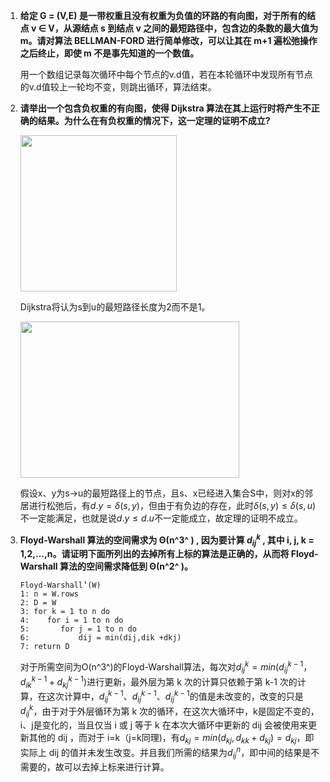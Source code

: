 1. **给定 G = (V,E) 是一带权重且没有权重为负值的环路的有向图，对于所有的结点 v ∈ V，从源结点 s 到结点 v 之间的最短路径中，包含边的条数的最大值为 m。请对算法 BELLMAN-FORD 进行简单修改，可以让其在 m+1 遍松弛操作之后终止，即使 m 不是事先知道的一个数值。**

   用一个数组记录每次循环中每个节点的v.d值，若在本轮循环中发现所有节点的v.d值较上一轮均不变，则跳出循环，算法结束。

   

2. **请举出一个包含负权重的有向图，使得 Dijkstra 算法在其上运行时将产生不正确的结果。为什么在有负权重的情况下，这一定理的证明不成立?** 

   <img src="file:///C:\Users\Eiffel\Documents\Tencent Files\3273693574\Image\C2C\590DE243C4B9D394387910A18025DEF1.png" width = "250" height = "250">

   Dijkstra将认为s到u的最短路径长度为2而不是1。

   <img src="file:///C:\Users\Eiffel\Documents\Tencent Files\3273693574\Image\C2C\A754D58959E133DECA80EB655CAEC158.png" height="250" width="350">

   假设x、y为s->u的最短路径上的节点，且s、x已经进入集合S中，则对x的邻居进行松弛后，有$d.y=\delta(s,y)$，但由于有负边的存在，此时$\delta(s,y)\leq \delta(s,u)$不一定能满足，也就是说$d.y\leq d.u$不一定能成立，故定理的证明不成立。

   

3. **Floyd-Warshall 算法的空间需求为 Θ(n^3^ ) , 因为要计算 $d_{ij}^{k}$ , 其中 i, j, k = 1,2,...,n。请证明下面所列出的去掉所有上标的算法是正确的，从而将 Floyd-Warshall 算法的空间需求降低到 Θ(n^2^ )。**

   ```
   Floyd-Warshall’(W)
   1: n = W.rows
   2: D = W
   3: for k = 1 to n do
   4: 	 for i = 1 to n do
   5: 		for j = 1 to n do
   6: 			dij = min(dij,dik +dkj)
   7: return D
   ```

   对于所需空间为O(n^3^)的Floyd-Warshall算法，每次对$d_{ij}^{k}=min(d_{ij}^{k-1}，d_{ik}^{k-1}+d_{kj}^{k-1})$进行更新，最外层为第 k 次的计算只依赖于第 k-1 次的计算，在这次计算中，$d_{ij}^{k-1}、d_{ij}^{k-1}、d_{ij}^{k-1}$的值是未改变的，改变的只是$d_{ij}^{k}$，由于对于外层循环为第 k 次的循环，在这次大循环中，k是固定不变的，i、j是变化的，当且仅当 i 或 j 等于 k 在本次大循环中更新的 dij 会被使用来更新其他的 dij ，而对于 i=k（j=k同理)，有$d_{kj}=min(d_{kj},d_{kk}+d_{kj})=d_{kj}$，即实际上 dij 的值并未发生改变。并且我们所需的结果为$d_{ij}^n$，即中间的结果是不需要的，故可以去掉上标来进行计算。